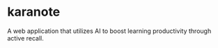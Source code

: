 # karanote
A web application that utilizes AI to boost learning productivity through active recall.
